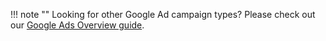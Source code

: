 !!! note ""
	Looking for other Google Ad campaign types? Please check out our [Google Ads Overview guide](/pages/deep-linked-ads/google-ads-overview).

